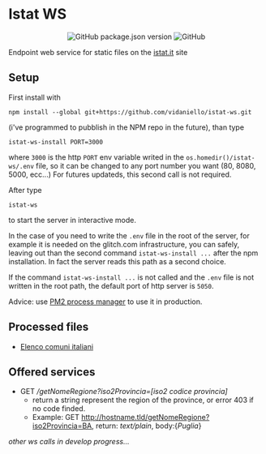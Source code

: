 # Istat WS

<div style="text-align: center;  margin-bottom: 10px;">
 <img alt="GitHub package.json version" src="https://img.shields.io/github/package-json/v/vidaniello/istat-ws?color=green">
 <img alt="GitHub" src="https://img.shields.io/github/license/vidaniello/istat-ws">
</div>

Endpoint web service for static files on the [istat.it](https://www.istat.it/) site

## Setup

First install with 
    
    npm install --global git+https://github.com/vidaniello/istat-ws.git

(i've programmed to pubblish in the NPM repo in the future), than type

    istat-ws-install PORT=3000

where `3000` is the http `PORT` env variable writed in the `os.homedir()/istat-ws/.env` file, so it can be changed to any port number you want (80, 8080, 5000, ecc...) For futures updateds, this second call is not required.

After type

    istat-ws

to start the server in interactive mode.

In the case of you need to write the `.env` file in the root of the server, for example it is needed on the glitch.com infrastructure, you can safely, leaving out than the second command `istat-ws-install ...` after the npm installation. In fact the server reads this path as a second choice. 

If the command `istat-ws-install ...` is not called and the `.env` file is not written in the root path, the default port of http server is `5050`.

Advice: use [PM2 process manager](https://pm2.keymetrics.io/) to use it in production.

## Processed files

- [Elenco comuni italiani](https://www.istat.it/it/archivio/6789)


## Offered services

- GET */getNomeRegione?iso2Provincia=[iso2 codice provincia]*
    - return a string represent the region of the province, or error 403 if no code finded.
    - Example: GET http://hostname.tld/getNomeRegione?iso2Provincia=BA, return: *text/plain*, body:{*Puglia*}

*other ws calls in develop progress...*